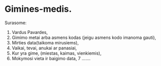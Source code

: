 # Gimines-medis.
Surasome: 
1. Vardus Pavardes,
2. Gimimo metai arba asmens kodas (jeigu asmens kodo imanoma gauti),
3. Mirties data(taikoma mirusiems),
4. Vaikai, tevai, anukai ar panasiai,
5. Kur yra gime, (miestas, kaimas, vienkiemis),
6. Mokymosi vieta ir baigimo data,
7 .......
